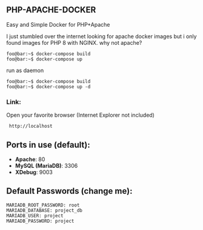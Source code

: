 ## PHP-APACHE-DOCKER
Easy and Simple Docker for PHP+Apache


I just stumbled over the internet looking for apache docker images but i only found images for PHP 8  with NGINX. why not apache?


```console
foo@bar:~$ docker-compose build 
foo@bar:~$ docker-compose up 
```

run as daemon
```console
foo@bar:~$ docker-compose build 
foo@bar:~$ docker-compose up -d 
```

### Link:
Open your favorite browser (Internet Explorer not included)
```
 http://localhost 
```

## Ports in use (default):
- **Apache**: 80
- **MySQL (MariaDB)**: 3306
- **XDebug**: 9003

## Default Passwords (change me):
``` console
MARIADB_ROOT_PASSWORD: root
MARIADB_DATABASE: project_db
MARIADB_USER: project
MARIADB_PASSWORD: project
```
